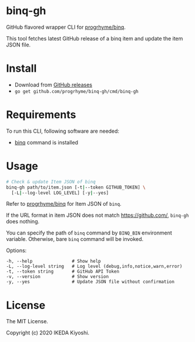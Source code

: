 # binq-gh

GitHub flavored wrapper CLI for [progrhyme/binq](https://github.com/progrhyme/binq).

This tool fetches latest GitHub release of a binq item and update the item JSON file.

# Install

- Download from [GitHub releases](https://github.com/progrhyme/binq-gh/releases)
- `go get github.com/progrhyme/binq-gh/cmd/binq-gh`

# Requirements

To run this CLI, following software are needed:

- [binq](https://github.com/progrhyme/binq) command is installed

# Usage

```sh
# Check & update Item JSON of binq
binq-gh path/to/item.json [-t|--token GITHUB_TOKEN] \
  [-L|--log-level LOG_LEVEL] [-y|--yes]
```

Refer to [progrhyme/binq](https://github.com/progrhyme/binq) for Item JSON of `binq`.

If the URL format in item JSON does not match https://github.com/, `binq-gh` does nothing.

You can specify the path of `binq` command by `BINQ_BIN` environment variable.
Otherwise, bare `binq` command will be invoked.

Options:

```
-h, --help               # Show help
-L, --log-level string   # Log level (debug,info,notice,warn,error)
-t, --token string       # GitHub API Token
-v, --version            # Show version
-y, --yes                # Update JSON file without confirmation
```

# License

The MIT License.

Copyright (c) 2020 IKEDA Kiyoshi.
